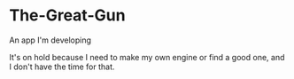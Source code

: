 The-Great-Gun
=============

An app I'm developing

It's on hold because I need to make my own engine or find a good one, and I don't have the time for that.
